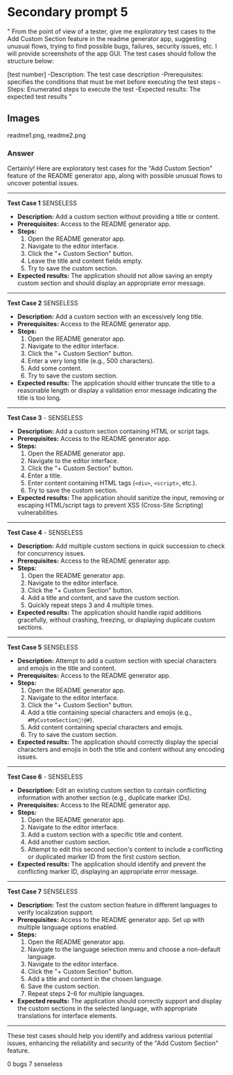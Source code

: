 # Secondary prompt 5

"
From the point of view of a tester, give me exploratory test cases to the Add Custom Section feature in the readme generator app, suggesting unusual flows, trying to find possible bugs, failures, security issues, etc. I will provide screenshots of the app GUI. The test cases should follow the structure below:

[test number]
-Description: The test case description
-Prerequisites: specifies the conditions that must be met before executing the test steps
-Steps: Enumerated steps to execute the test
-Expected results: The expected test results
"

## Images

readme1.png, readme2.png

### Answer

Certainly! Here are exploratory test cases for the "Add Custom Section" feature of the README generator app, along with possible unusual flows to uncover potential issues.

---

**Test Case 1** SENSELESS
- **Description:** Add a custom section without providing a title or content.
- **Prerequisites:** Access to the README generator app.
- **Steps:** 
  1. Open the README generator app.
  2. Navigate to the editor interface.
  3. Click the "+ Custom Section" button.
  4. Leave the title and content fields empty.
  5. Try to save the custom section.
- **Expected results:** The application should not allow saving an empty custom section and should display an appropriate error message.

---

**Test Case 2** SENSELESS
- **Description:** Add a custom section with an excessively long title.
- **Prerequisites:** Access to the README generator app.
- **Steps:** 
  1. Open the README generator app.
  2. Navigate to the editor interface.
  3. Click the "+ Custom Section" button.
  4. Enter a very long title (e.g., 500 characters).
  5. Add some content.
  6. Try to save the custom section.
- **Expected results:** The application should either truncate the title to a reasonable length or display a validation error message indicating the title is too long.

---

**Test Case 3** - SENSELESS
- **Description:** Add a custom section containing HTML or script tags.
- **Prerequisites:** Access to the README generator app.
- **Steps:** 
  1. Open the README generator app.
  2. Navigate to the editor interface.
  3. Click the "+ Custom Section" button.
  4. Enter a title.
  5. Enter content containing HTML tags (`<div>`, `<script>`, etc.).
  6. Try to save the custom section.
- **Expected results:** The application should sanitize the input, removing or escaping HTML/script tags to prevent XSS (Cross-Site Scripting) vulnerabilities.

---

**Test Case 4** - SENSELESS
- **Description:** Add multiple custom sections in quick succession to check for concurrency issues.
- **Prerequisites:** Access to the README generator app.
- **Steps:** 
  1. Open the README generator app.
  2. Navigate to the editor interface.
  3. Click the "+ Custom Section" button.
  4. Add a title and content, and save the custom section.
  5. Quickly repeat steps 3 and 4 multiple times.
- **Expected results:** The application should handle rapid additions gracefully, without crashing, freezing, or displaying duplicate custom sections.

---

**Test Case 5** SENSELESS
- **Description:** Attempt to add a custom section with special characters and emojis in the title and content.
- **Prerequisites:** Access to the README generator app.
- **Steps:** 
  1. Open the README generator app.
  2. Navigate to the editor interface.
  3. Click the "+ Custom Section" button.
  4. Add a title containing special characters and emojis (e.g., `#MyCustomSection🚀!@#`).
  5. Add content containing special characters and emojis.
  6. Try to save the custom section.
- **Expected results:** The application should correctly display the special characters and emojis in both the title and content without any encoding issues.

---

**Test Case 6**  - SENSELESS
- **Description:** Edit an existing custom section to contain conflicting information with another section (e.g., duplicate marker IDs).
- **Prerequisites:** Access to the README generator app.
- **Steps:** 
  1. Open the README generator app.
  2. Navigate to the editor interface.
  3. Add a custom section with a specific title and content.
  4. Add another custom section.
  5. Attempt to edit this second section's content to include a conflicting or duplicated marker ID from the first custom section.
- **Expected results:** The application should identify and prevent the conflicting marker ID, displaying an appropriate error message.

---

**Test Case 7** SENSELESS
- **Description:** Test the custom section feature in different languages to verify localization support.
- **Prerequisites:** Access to the README generator app. Set up with multiple language options enabled.
- **Steps:** 
  1. Open the README generator app.
  2. Navigate to the language selection menu and choose a non-default language.
  3. Navigate to the editor interface.
  4. Click the "+ Custom Section" button.
  5. Add a title and content in the chosen language.
  6. Save the custom section.
  7. Repeat steps 2-6 for multiple languages.
- **Expected results:** The application should correctly support and display the custom sections in the selected language, with appropriate translations for interface elements.

---

These test cases should help you identify and address various potential issues, enhancing the reliability and security of the "Add Custom Section" feature.

0 bugs
7 senseless